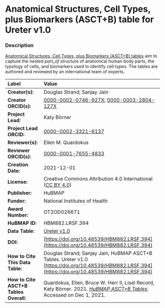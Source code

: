 # Anatomical Structures, Cell Types, plus Biomarkers (ASCT+B) table for Ureter v1.0

### Description
[Anatomical Structures, Cell Types, plus Biomarkers (ASCT+B) tables](https://humanatlas.io/asctb-tables) aim to capture the nested *part_of* structure of anatomical human body parts, the typology of cells, and biomarkers used to identify cell types. The tables are authored and reviewed by an international team of experts.

| Label | Value |
| :------------- |:-------------|
| **Creator(s):** | Douglas Strand; Sanjay Jain |
| **Creator ORCID(s):** | [0000-0002-0746-927X](https://orcid.org/0000-0002-0746-927X); [0000-0003-2804-127X](https://orcid.org/0000-0003-2804-127X) |
| **Project Lead:** | Katy B&ouml;rner |
| **Project Lead ORCID:** | [0000-0002-3321-6137](https://orcid.org/0000-0002-3321-6137) |
| **Reviewer(s):** | Ellen M. Quardokus  |
| **Reviewer ORCID(s):** | [0000-0001-7655-4833](https://orcid.org/0000-0001-7655-4833) |
| **Creation Date:** | 2021-12-01 |
| **License:** | Creative Commons Attribution 4.0 International ([CC BY 4.0](https://creativecommons.org/licenses/by/4.0/)) |
| **Publisher:** | HuBMAP |
| **Funder:** | National Institutes of Health |
| **Award Number:** | OT2OD026671 |
| **HuBMAP ID:** | HBM882.LRSF.394 |
| **Data Table:** | [Ureter v1.0](https://cdn.humanatlas.io/hra-releases/v1.2/asct-b/ASCT-B_VH_Ureter.csv)  |
| **DOI:** | [https://doi.org/10.48539/HBM882.LRSF.394](https://doi.org/10.48539/HBM882.LRSF.394) |
| **How to Cite This Data Table:** | Douglas Strand; Sanjay Jain, HuBMAP ASCT+B Tables. Ureter v1.0 [https://doi.org/10.48539/HBM882.LRSF.394](https://doi.org/10.48539/HBM882.LRSF.394) |
| **How to Cite ASCT+B Tables Overall:** | Quardokus, Ellen, Bruce W. Herr II, Lisel Record, Katy B&ouml;rner. 2021. [*HuBMAP ASCT+B Tables*](https://humanatlas.io/asctb-tables). Accessed on Dec 1, 2021. |
